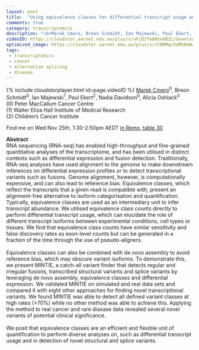 ```yaml
---
layout: post
title:  "Using equivalence classes for differential transcript usage and variant detection in RNA-seq data"
comments: true
category: transcriptomics
description: "<b>Marek Cmero, Breon Schmidt, Ian Majewski, Paul Ekert, Nadia Davidson, Alicia Oshlack</b><br/>RNA sequencing (RNA-seq) has enabled high-throughp..."
videoID: https://cloudstor.aarnet.edu.au/plus/s/vFzQJfe8Wzo6BZL/download
optimized_image: https://cloudstor.aarnet.edu.au/plus/s/rCBRMqrXaM5RUWZ/download
tags:
 - transcriptomics
 - cancer
 - alternative splicing
 - disease
---
```

{% include cloudstorplayer.html id=page.videoID %}
<u>Marek Cmero</u><sup>0</sup>, Breon Schmidt<sup>0</sup>, Ian Majewski<sup>1</sup>, Paul Ekert<sup>2</sup>, Nadia Davidson<sup>0</sup>, Alicia Oshlack<sup>0</sup><br/>
\(0\) Peter MacCallum Cancer Centre<br/>
\(1\) Walter Eliza Hall Institute of Medical Research<br/>
\(2\) Children’s Cancer Institute

Find me on Wed Nov 25th, 1:30-2:50pm AEDT [in Remo, table 30](https://live.remo.co/e/abacbs2020-day-2/register)

<b>Abstract</b><br/>
RNA sequencing \(RNA-seq\) has enabled high-throughput and fine-grained quantitative analyses of the transcriptome, and has been utilised in distinct contexts such as differential expression and fusion detection. Traditionally, RNA-seq analyses have used alignment to the genome to make downstream inferences on differential expression profiles or to detect transcriptional variants such as fusions. Genome alignment, however, is computationally expensive, and can also lead to reference bias. Equivalence classes, which reflect the transcripts that a given read is compatible with, present an alignment-free alternative to isoform categorisation and quantification. Typically, equivalence classes are used as an intermediary unit to infer transcript abundance. We utilised equivalence class counts directly to perform differential transcript usage, which can elucidate the role of different transcript isoforms between experimental conditions, cell types or tissues. We find that equivalence class counts have similar sensitivity and false discovery rates as exon-level counts but can be generated in a fraction of the time through the use of pseudo-aligners. <br/><br/>Equivalence classes can also be combined with de novo assembly to avoid reference bias, which may obscure variant isoforms. To demonstrate this, we present MINTIE, a catch-all variant finder that detects regular and irregular fusions, transcribed structural variants and splice variants by leveraging de novo assembly, equivalence classes and differential expression. We validated MINTIE on simulated and real data sets and compared it with eight other approaches for finding novel transcriptional variants. We found MINTIE was able to detect all defined variant classes at high rates \(&gt;70%\) while no other method was able to achieve this. Applying the method to real cancer and rare disease data revealed several novel variants of potential clinical significance.<br/><br/>We posit that equivalence classes are an efficient and flexible unit of quantification to perform diverse analyses on, such as differential transcript usage and in detection of novel structural and splice variants.
